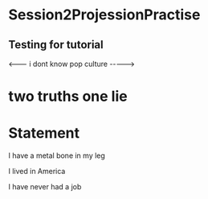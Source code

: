 # Session2ProjessionPractise

## Testing for tutorial 

<--- i dont know pop culture ----->


# two truths one lie

# Statement

I have a metal bone in my leg

I lived in America

I have never had a job
